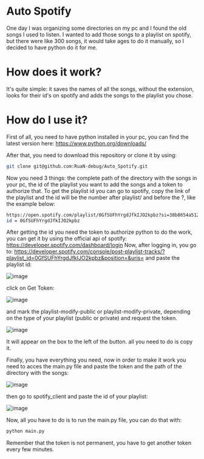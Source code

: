 # Auto Spotify

One day I was organizing some directories on my pc and I found the old songs I used to listen. I wanted to add those songs to a playlist on spotify, but there were like 300 songs, it would take ages to do it manually, so I decided to have python do it for me.

# How does it work?

It's quite simple: it saves the names of all the songs, without the extension, looks for their id's on spotify and adds the songs to the playlist you chose.

# How do I use it?

First of all, you need to have python installed in your pc, you can find the latest version here: https://www.python.org/downloads/

After that, you need to download this repository or clone it by using:
```sh
git clone git@github.com:RuaN-debug/Auto_Spotify.git
```
Now you need 3 things: the complete path of the directory with the songs in your pc, the id of the playlist you want to add the songs and a token to authorize that.
To get the playlist id you can go to spotify, copy the link of the playlist and the id will be the number after playlist/ and before the ?, like the example below:
```sh
https://open.spotify.com/playlist/0GfSUFhYrgdJfkIJO2kpbz?si=38b8654a512a4ddf
id = 0GfSUFhYrgdJfkIJO2kpbz
```
After getting the id you need the token to authorize python to do the work, you can get it by using the official api of spotify: https://developer.spotify.com/dashboard/login
Now, after logging in, you go to: https://developer.spotify.com/console/post-playlist-tracks/?playlist_id=0GfSUFhYrgdJfkIJO2kpbz&position=&uris= and paste the playlist id:

![image](https://user-images.githubusercontent.com/54671133/129482467-30623fc1-b56b-44dd-a9b2-9c0819e6c3de.png)

click on Get Token:

![image](https://user-images.githubusercontent.com/54671133/129482554-dd3d0f14-a300-44e6-8aae-60dc432035cd.png)

and mark the playlist-modify-public or playlist-modify-private, depending on the type of your playlist (public or private) and request the token.

![image](https://user-images.githubusercontent.com/54671133/129482596-f6a9e964-0c4a-43a2-9313-6842051bdc2a.png)

It will appear on the box to the left of the button. all you need to do is copy it.

Finally, you have everything you need, now in order to make it work you need to acces the main.py file and paste the token and the path of the directory with the songs:

![image](https://user-images.githubusercontent.com/54671133/129482677-6811e723-3301-44ee-ac08-c387ee54dcd8.png)

then go to spotify_client and paste the id of your playlist:

![image](https://user-images.githubusercontent.com/54671133/129482705-fc5048d3-61dc-4a26-9f51-06320d796e48.png)

Now, all you have to do is to run the main.py file, you can do that with:
```sh
python main.py
```
Remember that the token is not permanent, you have to get another token every few minutes.
